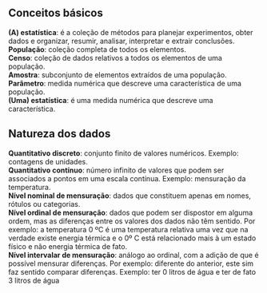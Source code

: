 ## Conceitos básicos

**(A) estatística**: é a coleção de métodos para planejar experimentos, obter dados e organizar, resumir, analisar, interpretar e extrair conclusões.  
**População**: coleção completa de todos os elementos.  
**Censo**: coleção de dados relativos a todos os elementos de uma população.  
**Amostra**: subconjunto de elementos extraídos de uma população.  
**Parâmetro**: medida numérica que descreve uma característica de uma população.  
**(Uma) estatística**: é uma medida numérica que descreve uma característica.  

## Natureza dos dados  
**Quantitativo discreto**: conjunto finito de valores numéricos. Exemplo: contagens de unidades.  
**Quantitativo contínuo**: número infinito de valores que podem ser associados a pontos em uma escala contínua. Exemplo: mensuração da temperatura.  
**Nível nominal de mensuração**: dados que constituem apenas em nomes, rótulos ou categorias.  
**Nível ordinal de mensuração**: dados que podem ser dispostor em alguma ordem, mas as diferenças entre os valores dos dados não têm sentido. Por exemplo: a temperatura 0 ºC é uma temperatura relativa uma vez que na verdade existe energia térmica e o 0º C está relacionado mais à um estado físico e não energia térmica de fato.    
**Nível intervalar de mensuração**: análogo ao ordinal, com a adição de que é possível mensurar diferenças. Por exemplo: diferente do anterior, este sim faz sentido comparar diferenças. Exemplo: ter 0 litros de água e ter de fato 3 litros de água
